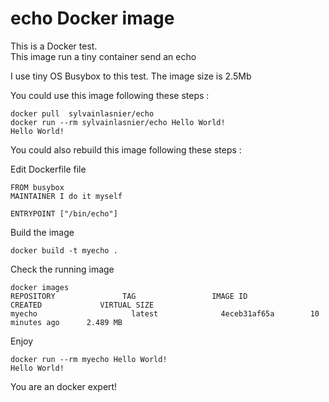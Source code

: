echo Docker image
=================

This is a Docker test.  
This image run a tiny container send an echo


I use tiny OS Busybox to this test. The image size is 2.5Mb

You could use this image following these steps :

    docker pull  sylvainlasnier/echo
    docker run --rm sylvainlasnier/echo Hello World!
    Hello World!

You could also rebuild this image following these steps :

Edit Dockerfile file

    FROM busybox
    MAINTAINER I do it myself
    
    ENTRYPOINT ["/bin/echo"]

Build the image

    docker build -t myecho .

Check the running image

    docker images 
    REPOSITORY               TAG                 IMAGE ID            CREATED             VIRTUAL SIZE
    myecho                     latest              4eceb31af65a        10 minutes ago      2.489 MB

Enjoy

    docker run --rm myecho Hello World!
    Hello World!

You are an docker expert!
